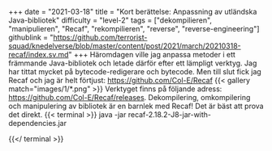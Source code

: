 +++
date = "2021-03-18"
title = "Kort berättelse: Anpassning av utländska Java-bibliotek"
difficulty = "level-2"
tags = ["dekompilieren", "manipulieren", "Recaf", "rekompilieren", "reverse", "reverse-engineering"]
githublink = "https://github.com/terrorist-squad/knedelverse/blob/master/content/post/2021/march/20210318-recaf/index.sv.md"
+++
Häromdagen ville jag anpassa metoder i ett främmande Java-bibliotek och letade därför efter ett lämpligt verktyg. Jag har tittat mycket på bytecode-redigerare och bytecode. Men till slut fick jag Recaf och jag är helt förtjust: https://github.com/Col-E/Recaf
{{< gallery match="images/1/*.png" >}}
Verktyget finns på följande adress: https://github.com/Col-E/Recaf/releases. Dekompilering, omkompilering och manipulering av bibliotek är en barnlek med Recaf! Det är bäst att prova det direkt.
{{< terminal >}}
java -jar recaf-2.18.2-J8-jar-with-dependencies.jar

{{</ terminal >}}

